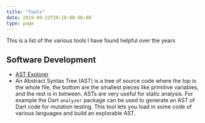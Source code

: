 ```yaml
---
title: "Tools"
date: 2019-09-23T20:18:00-06:00
type: page
---
```

This is a list of the various tools I have found helpful over the years

## Software Development
* [AST Explorer](https://astexplorer.net/)
 * An Abstract Syntax Tree (AST) is a tree of source code where the top is the whole file, the bottom are the smallest pieces like primitive variables, and the rest is in between. ASTs are very useful for static analysis. For example the Dart `analyzer` package can be used to generate an AST of Dart code for mutation testing. This tool lets you load in some code of various languages and build an explorable AST.
